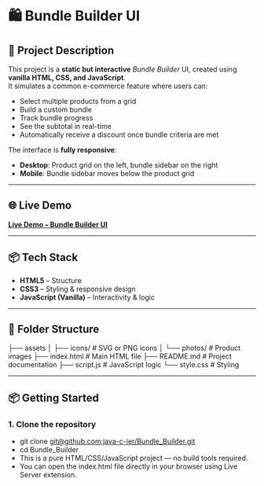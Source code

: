 # 🛍️ Bundle Builder UI

## 📖 Project Description
This project is a **static but interactive** *Bundle Builder* UI, created using **vanilla HTML, CSS, and JavaScript**.  
It simulates a common e-commerce feature where users can:
- Select multiple products from a grid
- Build a custom bundle
- Track bundle progress
- See the subtotal in real-time
- Automatically receive a discount once bundle criteria are met

The interface is **fully responsive**:
- **Desktop**: Product grid on the left, bundle sidebar on the right
- **Mobile**: Bundle sidebar moves below the product grid

---

## 🌐 Live Demo
[**Live Demo – Bundle Builder UI**](https://bundlebuilderwebsite.netlify.app/)

---

## 📦 Tech Stack
- **HTML5** – Structure
- **CSS3** – Styling & responsive design
- **JavaScript (Vanilla)** – Interactivity & logic

---

## 📂 Folder Structure
├── assets
│ ├── icons/ # SVG or PNG icons
│ └── photos/ # Product images
├── index.html # Main HTML file
├── README.md # Project documentation
├── script.js # JavaScript logic
└── style.css # Styling

---

## 📦 Getting Started

### 1. Clone the repository
- git clone [git@github.com:java-c-ier/Bundle_Builder.git](git@github.com:java-c-ier/Bundle_Builder.git)
- cd Bundle_Builder
- This is a pure HTML/CSS/JavaScript project — no build tools required.
- You can open the index.html file directly in your browser using Live Server extension.
